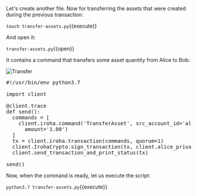 Let's create another file. 
Now for transferring the assets that were created during the previous transaction:

`touch transfer-assets.py`{{execute}}

And open it:

`transfer-assets.py`{{open}}

It contains a command that transfers some asset quantity from Alice to Bob:

![Transfer](https://github.com/LiraLemur/iroha-sandbox/blob/master/iroha-transfer-asset/assets/images/transfer.png)

<pre class="file" data-filename="transfer-assets.py" data-target="replace">
#!/usr/bin/env python3.7

import client

@client.trace
def send():  
  commands = [    
    client.iroha.command('TransferAsset', src_account_id='alice@test', dest_account_id='bob@test', asset_id='coin#test',
      amount='1.00')
  ]
  tx = client.iroha.transaction(commands, quorum=1)
  client.IrohaCrypto.sign_transaction(tx, client.alice_private_key)
  client.send_transaction_and_print_status(tx)

send()
</pre>

Now, when the command is ready, let us execute the script:

`python3.7 transfer-assets.py`{{execute}}
